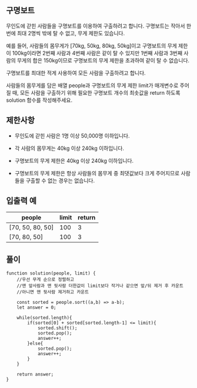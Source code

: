 ## 구명보트

무인도에 갇힌 사람들을 구명보트를 이용하여 구출하려고 합니다. 구명보트는 작아서 한 번에 최대 2명씩 밖에 탈 수 없고, 무게 제한도 있습니다.

예를 들어, 사람들의 몸무게가 [70kg, 50kg, 80kg, 50kg]이고 구명보트의 무게 제한이 100kg이라면 2번째 사람과 4번째 사람은 같이 탈 수 있지만 1번째 사람과 3번째 사람의 무게의 합은 150kg이므로 구명보트의 무게 제한을 초과하여 같이 탈 수 없습니다.

구명보트를 최대한 적게 사용하여 모든 사람을 구출하려고 합니다.

사람들의 몸무게를 담은 배열 people과 구명보트의 무게 제한 limit가 매개변수로 주어질 때, 모든 사람을 구출하기 위해 필요한 구명보트 개수의 최솟값을 return 하도록 solution 함수를 작성해주세요.

## 제한사항

- 무인도에 갇힌 사람은 1명 이상 50,000명 이하입니다.

- 각 사람의 몸무게는 40kg 이상 240kg 이하입니다.

- 구명보트의 무게 제한은 40kg 이상 240kg 이하입니다.

- 구명보트의 무게 제한은 항상 사람들의 몸무게 중 최댓값보다 크게 주어지므로 사람들을 구출할 수 없는 경우는 없습니다.

## 입출력 예

| people           | limit | return |
| ---------------- | ----- | ------ |
| [70, 50, 80, 50] | 100   | 3      |
| [70, 80, 50]     | 100   | 3      |

## 풀이

```
function solution(people, limit) {
    //우선 무게 순으로 정렬하고
    //맨 앞사람과 맨 뒷사람 더한값이 limit보다 작거나 같으면 앞/뒤 제거 후 카운트
    //아니면 맨 뒷사람 제거하고 카운트

    const sorted = people.sort((a,b) => a-b);
    let answer = 0;

    while(sorted.length){
        if(sorted[0] + sorted[sorted.length-1] <= limit){
            sorted.shift();
            sorted.pop();
            answer++;
        }else{
            sorted.pop();
            answer++;
        }
    }

    return answer;
}
```
